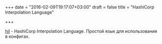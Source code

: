 +++
date = "2016-02-09T19:17:07+03:00"
draft = false
title = "HashiCorp Interpolation Language"

+++

<p><a href="https://github.com/hashicorp/hil">hil</a>&nbsp;-&nbsp;HashiCorp Interpolation Language. Простой язык для использования в конфигах.</p>


